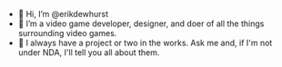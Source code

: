 - 👋 Hi, I’m @erikdewhurst
- 👀 I’m a video game developer, designer, and doer of all the things surrounding video games.
- 🌱 I always have a project or two in the works. Ask me and, if I'm not under NDA, I'll tell you all about them.

